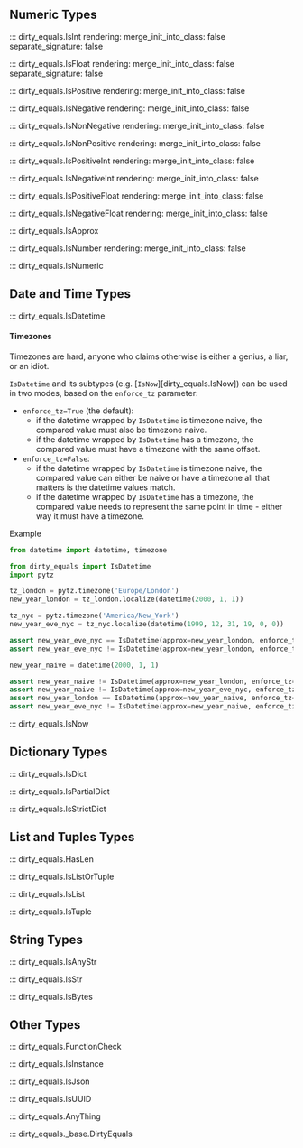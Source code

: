 ## Numeric Types

::: dirty_equals.IsInt
    rendering:
      merge_init_into_class: false
      separate_signature: false

::: dirty_equals.IsFloat
    rendering:
      merge_init_into_class: false
      separate_signature: false

::: dirty_equals.IsPositive
    rendering:
      merge_init_into_class: false

::: dirty_equals.IsNegative
    rendering:
      merge_init_into_class: false

::: dirty_equals.IsNonNegative
    rendering:
      merge_init_into_class: false

::: dirty_equals.IsNonPositive
    rendering:
      merge_init_into_class: false

::: dirty_equals.IsPositiveInt
    rendering:
      merge_init_into_class: false

::: dirty_equals.IsNegativeInt
    rendering:
      merge_init_into_class: false

::: dirty_equals.IsPositiveFloat
    rendering:
      merge_init_into_class: false

::: dirty_equals.IsNegativeFloat
    rendering:
      merge_init_into_class: false

::: dirty_equals.IsApprox

::: dirty_equals.IsNumber
    rendering:
      merge_init_into_class: false

::: dirty_equals.IsNumeric

## Date and Time Types

::: dirty_equals.IsDatetime

#### Timezones

Timezones are hard, anyone who claims otherwise is either a genius, a liar, or an idiot.

`IsDatetime` and its subtypes (e.g. [`IsNow`][dirty_equals.IsNow]) can be used in two modes,
based on the `enforce_tz` parameter:

* `enforce_tz=True` (the default):
    * if the datetime wrapped by `IsDatetime` is timezone naive, the compared value must also be timezone naive.
    * if the datetime wrapped by `IsDatetime` has a timezone, the compared value must have a 
      timezone with the same offset.
* `enforce_tz=False`:
    * if the datetime wrapped by `IsDatetime` is timezone naive, the compared value can either be naive or have a 
      timezone all that matters is the datetime values match.
    * if the datetime wrapped by `IsDatetime` has a timezone, the compared value needs to represent the same point in 
      time - either way it must have a timezone.

Example

```py title="IsDatetime & timezones"
from datetime import datetime, timezone

from dirty_equals import IsDatetime
import pytz

tz_london = pytz.timezone('Europe/London')
new_year_london = tz_london.localize(datetime(2000, 1, 1))

tz_nyc = pytz.timezone('America/New_York')
new_year_eve_nyc = tz_nyc.localize(datetime(1999, 12, 31, 19, 0, 0))

assert new_year_eve_nyc == IsDatetime(approx=new_year_london, enforce_tz=False)
assert new_year_eve_nyc != IsDatetime(approx=new_year_london, enforce_tz=True)

new_year_naive = datetime(2000, 1, 1)

assert new_year_naive != IsDatetime(approx=new_year_london, enforce_tz=False)
assert new_year_naive != IsDatetime(approx=new_year_eve_nyc, enforce_tz=False)
assert new_year_london == IsDatetime(approx=new_year_naive, enforce_tz=False)
assert new_year_eve_nyc != IsDatetime(approx=new_year_naive, enforce_tz=False)
```

::: dirty_equals.IsNow

## Dictionary Types

::: dirty_equals.IsDict

::: dirty_equals.IsPartialDict

::: dirty_equals.IsStrictDict

## List and Tuples Types

::: dirty_equals.HasLen

::: dirty_equals.IsListOrTuple

::: dirty_equals.IsList

::: dirty_equals.IsTuple

## String Types

::: dirty_equals.IsAnyStr

::: dirty_equals.IsStr

::: dirty_equals.IsBytes

## Other Types

::: dirty_equals.FunctionCheck

::: dirty_equals.IsInstance

::: dirty_equals.IsJson

::: dirty_equals.IsUUID

::: dirty_equals.AnyThing

::: dirty_equals._base.DirtyEquals
